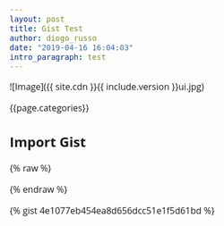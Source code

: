 ```yaml
---
layout: post
title: Gist Test
author: diogo_russo
date: "2019-04-16 16:04:03"
intro_paragraph: test
---
```


![Image]({{ site.cdn }}{{ include.version }}ui.jpg)

{{page.categories}}

## Import Gist

{% raw %}

<style>
/* https://github.com/lonekorean/gist-syntax-themes */
@import url('https://cdn.rawgit.com/lonekorean/gist-syntax-themes/848d6580/stylesheets/monokai.css');

/* gist  */
@import url('https://fonts.googleapis.com/css?family=Open+Sans');
body {
  margin: 20px;
  font: 16px 'Open Sans', sans-serif;
}
body .gist .gist-meta {
    display: none;
}
</style>

{% endraw %}

{% gist 4e1077eb454ea8d656dcc51e1f5d61bd  %}
